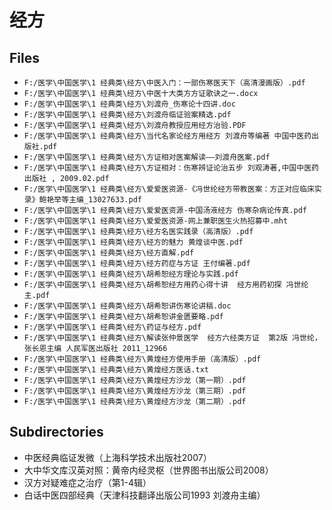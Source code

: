 # 经方

## Files

- `F:/医学\中国医学\1 经典类\经方\中医入门：一部伤寒医天下（高清漫画版）.pdf`
- `F:/医学\中国医学\1 经典类\经方\中医十大类方方证歌诀之一.docx`
- `F:/医学\中国医学\1 经典类\经方\刘渡舟_伤寒论十四讲.doc`
- `F:/医学\中国医学\1 经典类\经方\刘渡舟临证验案精选.pdf`
- `F:/医学\中国医学\1 经典类\经方\刘渡舟教授应用经方治验.PDF`
- `F:/医学\中国医学\1 经典类\经方\当代名家论经方用经方 刘渡舟等编著 中国中医药出版社.pdf`
- `F:/医学\中国医学\1 经典类\经方\方证相对医案解读——刘渡舟医案.pdf`
- `F:/医学\中国医学\1 经典类\经方\方证相对：伤寒辨证论治五步 刘观涛著,中国中医药出版社 , 2009.02.pdf`
- `F:/医学\中国医学\1 经典类\经方\爱爱医资源-《冯世纶经方带教医案：方正对应临床实录》鲍艳举等主编_13027633.pdf`
- `F:/医学\中国医学\1 经典类\经方\爱爱医资源-中国汤液经方 伤寒杂病论传真.pdf`
- `F:/医学\中国医学\1 经典类\经方\爱爱医资源-网上兼职医生火热招募中.mht`
- `F:/医学\中国医学\1 经典类\经方\经方名医实践录（高清版）.pdf`
- `F:/医学\中国医学\1 经典类\经方\经方的魅力 黄煌谈中医.pdf`
- `F:/医学\中国医学\1 经典类\经方\经方直解.pdf`
- `F:/医学\中国医学\1 经典类\经方\经方药症与方证 王付编著.pdf`
- `F:/医学\中国医学\1 经典类\经方\胡希恕经方理论与实践.pdf`
- `F:/医学\中国医学\1 经典类\经方\胡希恕经方用药心得十讲  经方用药初探 冯世纶主.pdf`
- `F:/医学\中国医学\1 经典类\经方\胡希恕讲伤寒论讲稿.doc`
- `F:/医学\中国医学\1 经典类\经方\胡希恕讲金匮要略.pdf`
- `F:/医学\中国医学\1 经典类\经方\药证与经方.pdf`
- `F:/医学\中国医学\1 经典类\经方\解读张仲景医学  经方六经类方证  第2版 冯世纶，张长恩主编 人民军医出版社 2011_12966`
- `F:/医学\中国医学\1 经典类\经方\黄煌经方使用手册（高清版）.pdf`
- `F:/医学\中国医学\1 经典类\经方\黄煌经方医话.txt`
- `F:/医学\中国医学\1 经典类\经方\黄煌经方沙龙（第一期）.pdf`
- `F:/医学\中国医学\1 经典类\经方\黄煌经方沙龙（第三期）.pdf`
- `F:/医学\中国医学\1 经典类\经方\黄煌经方沙龙（第二期）.pdf`

## Subdirectories

- 中医经典临证发微（上海科学技术出版社2007）
- 大中华文库汉英对照：黄帝内经灵枢（世界图书出版公司2008）
- 汉方对疑难症之治疗（第1-4辑）
- 白话中医四部经典（天津科技翻译出版公司1993 刘渡舟主编）
